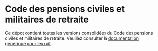 # Code des pensions civiles et militaires de retraite

Ce dépot contient toutes les versions consolidées du Code des pensions civiles et militaires de retraite. Veuillez consulter la [documentation générique pour lexxxit](https://github.com/lexxxit/documentation).
